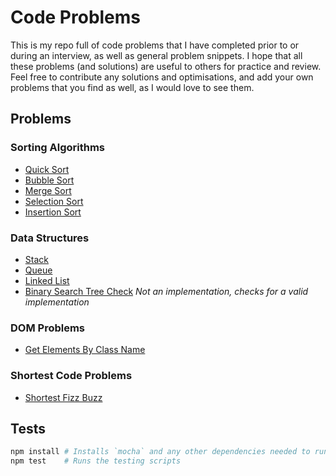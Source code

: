# Code Problems

This is my repo full of code problems that I have completed prior to or during an interview, as well as general problem snippets. I hope that all these problems (and solutions) are useful to others for practice and review. Feel free to contribute any solutions and optimisations, and add your own problems that you find as well, as I would love to see them.

## Problems

### Sorting Algorithms

- [Quick Sort](https://github.com/blakeembrey/code-problems/tree/master/problems/quick-sort)
- [Bubble Sort](https://github.com/blakeembrey/code-problems/tree/master/problems/bubble-sort)
- [Merge Sort](https://github.com/blakeembrey/code-problems/tree/master/problems/merge-sort)
- [Selection Sort](https://github.com/blakeembrey/code-problems/tree/master/problems/selection-sort)
- [Insertion Sort](https://github.com/blakeembrey/code-problems/tree/master/problems/insertion-sort)

### Data Structures

- [Stack](https://github.com/blakeembrey/code-problems/tree/master/problems/stack)
- [Queue](https://github.com/blakeembrey/code-problems/tree/master/problems/queue)
- [Linked List](https://github.com/blakeembrey/code-problems/tree/master/problems/linked-list)
- [Binary Search Tree Check](https://github.com/blakeembrey/code-problems/tree/master/problems/binary-search-tree-check) _Not an implementation, checks for a valid implementation_

### DOM Problems

- [Get Elements By Class Name](https://github.com/blakeembrey/code-problems/tree/master/problems/get-elements-by-class-name)

### Shortest Code Problems

- [Shortest Fizz Buzz](https://github.com/blakeembrey/code-problems/tree/master/problems/shortest-fizz-buzz)

## Tests

```sh
npm install # Installs `mocha` and any other dependencies needed to run
npm test    # Runs the testing scripts
```
